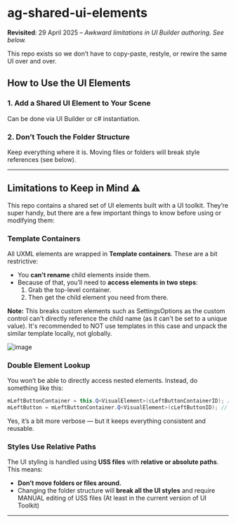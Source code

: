# ag-shared-ui-elements

**Revisited**: 29 April 2025 – _Awkward limitations in UI Builder authoring. See below._

This repo exists so we don’t have to copy-paste, restyle, or rewire the same UI over and over.

## How to Use the UI Elements

### 1. Add a Shared UI Element to Your Scene

Can be done via UI Builder or c# instantiation.

### 2. Don’t Touch the Folder Structure

Keep everything where it is. Moving files or folders will break style references (see below).

---

## Limitations to Keep in Mind ⚠️

This repo contains a shared set of UI elements built with a UI toolkit. They’re super handy, but there are a few important things to know before using or modifying them:

### Template Containers

All UXML elements are wrapped in **Template containers**. These are a bit restrictive:
- You **can’t rename** child elements inside them.
- Because of that, you’ll need to **access elements in two steps**:
  1. Grab the top-level container.
  2. Then get the child element you need from there.
 
**Note:** This breaks custom elements such as SettingsOptions as the custom control can't directly reference the child name (as it can't be set to a unique value). It's recommended to NOT use templates in this case and unpack the similar template locally, not globally.

![image](https://github.com/user-attachments/assets/7b8af7e6-39e0-461a-8561-aae752b5cac3)


### Double Element Lookup

You won’t be able to directly access nested elements. Instead, do something like this:

```csharp
mLeftButtonContainer = this.Q<VisualElement>(cLeftButtonContainerID); // Does not need to be generic, template containers IDs CAN be changed
mLeftButton = mLeftButtonContainer.Q<VisualElement>(cLeftButtonID); // Where the ID is generic
```

Yes, it’s a bit more verbose — but it keeps everything consistent and reusable.

### Styles Use Relative Paths

The UI styling is handled using **USS files** with **relative or absolute paths**.  
This means:
- **Don’t move folders or files around.**
- Changing the folder structure will **break all the UI styles** and require MANUAL editing of USS files (At least in the current version of UI Toolkit)
---
